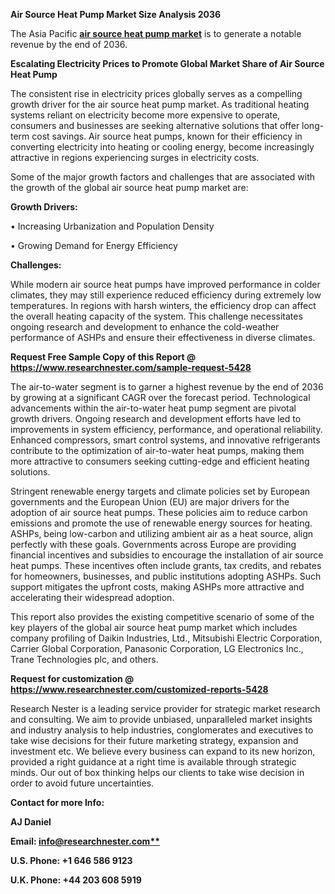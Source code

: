 ﻿**Air Source Heat Pump Market Size Analysis 2036**

The Asia Pacific [**air source heat pump market**](https://www.researchnester.com/reports/air-source-heat-pump-market/5428) is to generate <a name="_hlk140522455"></a>a notable revenue by the end of 2036.

**Escalating Electricity Prices to Promote Global Market Share of Air Source Heat Pump**

The consistent rise in electricity prices globally serves as a compelling growth driver for the air source heat pump market. As traditional heating systems reliant on electricity become more expensive to operate, consumers and businesses are seeking alternative solutions that offer long-term cost savings. Air source heat pumps, known for their efficiency in converting electricity into heating or cooling energy, become increasingly attractive in regions experiencing surges in electricity costs.

Some of the major growth factors and challenges that are associated with the growth of the global air source heat pump market are:

**Growth Drivers:**

•	Increasing Urbanization and Population Density

•	Growing Demand for Energy Efficiency

**Challenges:**

While modern air source heat pumps have improved performance in colder climates, they may still experience reduced efficiency during extremely low temperatures. In regions with harsh winters, the efficiency drop can affect the overall heating capacity of the system. This challenge necessitates ongoing research and development to enhance the cold-weather performance of ASHPs and ensure their effectiveness in diverse climates.

<a name="_hlk147244479"></a>**Request Free Sample Copy of this Report @ <https://www.researchnester.com/sample-request-5428>**  

The air-to-water segment is to garner a highest revenue by the end of 2036 by growing at a significant CAGR over the forecast period. Technological advancements within the air-to-water heat pump segment are pivotal growth drivers. Ongoing research and development efforts have led to improvements in system efficiency, performance, and operational reliability. Enhanced compressors, smart control systems, and innovative refrigerants contribute to the optimization of air-to-water heat pumps, making them more attractive to consumers seeking cutting-edge and efficient heating solutions.

Stringent renewable energy targets and climate policies set by European governments and the European Union (EU) are major drivers for the adoption of air source heat pumps. These policies aim to reduce carbon emissions and promote the use of renewable energy sources for heating. ASHPs, being low-carbon and utilizing ambient air as a heat source, align perfectly with these goals. Governments across Europe are providing financial incentives and subsidies to encourage the installation of air source heat pumps. These incentives often include grants, tax credits, and rebates for homeowners, businesses, and public institutions adopting ASHPs. Such support mitigates the upfront costs, making ASHPs more attractive and accelerating their widespread adoption.


<a name="_hlk147244718"></a>This report also provides the existing competitive scenario of some of the key players of the global air source heat pump market which includes company profiling of Daikin Industries, Ltd., Mitsubishi Electric Corporation, Carrier Global Corporation, Panasonic Corporation, LG Electronics Inc., Trane Technologies plc, and others.      

**Request for customization @ <https://www.researchnester.com/customized-reports-5428>**  

Research Nester is a leading service provider for strategic market research and consulting. We aim to provide unbiased, unparalleled market insights and industry analysis to help industries, conglomerates and executives to take wise decisions for their future marketing strategy, expansion and investment etc. We believe every business can expand to its new horizon, provided a right guidance at a right time is available through strategic minds. Our out of box thinking helps our clients to take wise decision in order to avoid future uncertainties.

**Contact for more Info:**

**AJ Daniel**

**Email: [info@researchnester.com**](mailto:info@researchnester.com)**

**U.S. Phone: +1 646 586 9123** 

**U.K. Phone: +44 203 608 5919**

